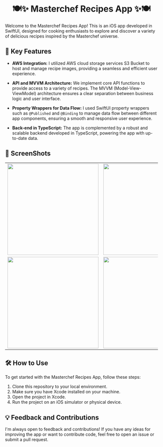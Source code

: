 <div align="center">
  <h1>🍽️✨ Masterchef Recipes App ✨🍽️</h1>
</div>

Welcome to the Masterchef Recipes App! This is an iOS app developed in SwiftUI, designed for cooking enthusiasts to explore and discover a variety of delicious recipes inspired by the Masterchef universe.

## 🚀 Key Features

- **AWS Integration:** I utilized AWS cloud storage services S3 Bucket to host and manage recipe images, providing a seamless and efficient user experience.
 
- **API and MVVM Architecture:** We implement core API functions to provide access to a variety of recipes. The MVVM (Model-View-ViewModel) architecture ensures a clear separation between business logic and user interface.
  
- **Property Wrappers for Data Flow:** I used SwiftUI property wrappers such as `@Published` and `@Binding` to manage data flow between different app components, ensuring a smooth and responsive user experience.
  
- **Back-end in TypeScript:** The app is complemented by a robust and scalable backend developed in TypeScript, powering the app with up-to-date data.


## 📱 ScreenShots
<div align="center">
  <table>
    <tr>
      <td align="center">
        <img src="https://github.com/igormaxlima/Recipe-App/assets/122616748/1e775d6b-a2b7-45ca-ab1a-78f7b7aa54d7" width="300" />
      </td>
      <td align="center">
        <img src="https://github.com/igormaxlima/Recipe-App/assets/122616748/911240ba-adf6-4765-9aa8-3ca4608252e3" width="300" />
      </td>
    </tr>
    <tr>
      <td align="center">
        <img src="https://github.com/igormaxlima/Recipe-App/assets/122616748/cee61710-1069-48a7-8859-2b211b567a56" width="300" />
      </td>
      <td align="center">
        <img src="https://github.com/igormaxlima/Recipe-App/assets/122616748/f46dd303-5ea1-400b-bd58-0aca36a39f67" width="300" />
      </td>
    </tr>
  </table>
</div>

## 🛠️ How to Use

To get started with the Masterchef Recipes App, follow these steps:

1. Clone this repository to your local environment.
2. Make sure you have Xcode installed on your machine.
3. Open the project in Xcode.
4. Run the project on an iOS simulator or physical device.

## 💡 Feedback and Contributions

I'm always open to feedback and contributions! If you have any ideas for improving the app or want to contribute code, feel free to open an issue or submit a pull request.

